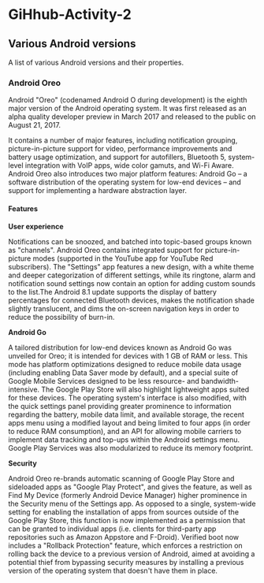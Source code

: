 # GiHhub-Activity-2

## Various Android versions

A list of various Android versions and their properties.

### Android Oreo
Android "Oreo" (codenamed Android O during development) is the eighth major version of the Android operating system. It was first released as an alpha quality developer preview in March 2017 and released to the public on August 21, 2017.

It contains a number of major features, including notification grouping, picture-in-picture support for video, performance improvements and battery usage optimization, and support for autofillers, Bluetooth 5, system-level integration with VoIP apps, wide color gamuts, and Wi-Fi Aware. Android Oreo also introduces two major platform features: Android Go – a software distribution of the operating system for low-end devices – and support for implementing a hardware abstraction layer.
#### Features
**User experience**

Notifications can be snoozed, and batched into topic-based groups known as "channels". Android Oreo contains integrated support for picture-in-picture modes (supported in the YouTube app for YouTube Red subscribers). The "Settings" app features a new design, with a white theme and deeper categorization of different settings, while its ringtone, alarm and notification sound settings now contain an option for adding custom sounds to the list.The Android 8.1 update supports the display of battery percentages for connected Bluetooth devices, makes the notification shade slightly translucent, and dims the on-screen navigation keys in order to reduce the possibility of burn-in.

**Android Go**

A tailored distribution for low-end devices known as Android Go was unveiled for Oreo; it is intended for devices with 1 GB of RAM or less. This mode has platform optimizations designed to reduce mobile data usage (including enabling Data Saver mode by default), and a special suite of Google Mobile Services designed to be less resource- and bandwidth-intensive. The Google Play Store will also highlight lightweight apps suited for these devices. The operating system's interface is also modified, with the quick settings panel providing greater prominence to information regarding the battery, mobile data limit, and available storage, the recent apps menu using a modified layout and being limited to four apps (in order to reduce RAM consumption), and an API for allowing mobile carriers to implement data tracking and top-ups within the Android settings menu. Google Play Services was also modularized to reduce its memory footprint.

**Security**

Android Oreo re-brands automatic scanning of Google Play Store and sideloaded apps as "Google Play Protect", and gives the feature, as well as Find My Device (formerly Android Device Manager) higher prominence in the Security menu of the Settings app. As opposed to a single, system-wide setting for enabling the installation of apps from sources outside of the Google Play Store, this function is now implemented as a permission that can be granted to individual apps (i.e. clients for third-party app repositories such as Amazon Appstore and F-Droid). Verified boot now includes a "Rollback Protection" feature, which enforces a restriction on rolling back the device to a previous version of Android, aimed at avoiding a potential thief from bypassing security measures by installing a previous version of the operating system that doesn't have them in place.



